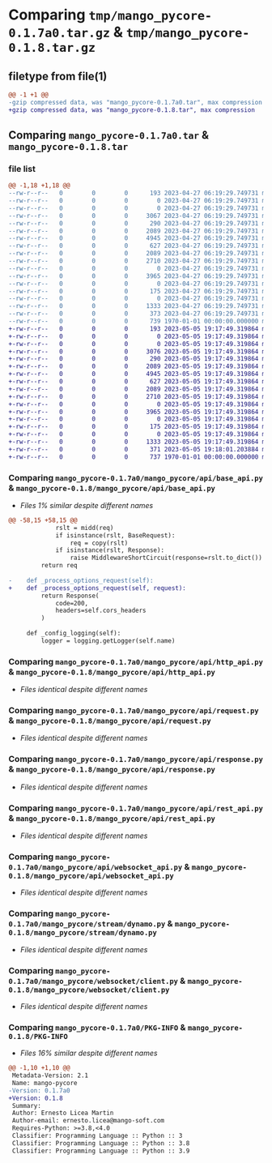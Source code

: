 # Comparing `tmp/mango_pycore-0.1.7a0.tar.gz` & `tmp/mango_pycore-0.1.8.tar.gz`

## filetype from file(1)

```diff
@@ -1 +1 @@
-gzip compressed data, was "mango_pycore-0.1.7a0.tar", max compression
+gzip compressed data, was "mango_pycore-0.1.8.tar", max compression
```

## Comparing `mango_pycore-0.1.7a0.tar` & `mango_pycore-0.1.8.tar`

### file list

```diff
@@ -1,18 +1,18 @@
--rw-r--r--   0        0        0      193 2023-04-27 06:19:29.749731 mango_pycore-0.1.7a0/README.md
--rw-r--r--   0        0        0        0 2023-04-27 06:19:29.749731 mango_pycore-0.1.7a0/mango_pycore/__init__.py
--rw-r--r--   0        0        0        0 2023-04-27 06:19:29.749731 mango_pycore-0.1.7a0/mango_pycore/api/__init__.py
--rw-r--r--   0        0        0     3067 2023-04-27 06:19:29.749731 mango_pycore-0.1.7a0/mango_pycore/api/base_api.py
--rw-r--r--   0        0        0      290 2023-04-27 06:19:29.749731 mango_pycore-0.1.7a0/mango_pycore/api/exceptions.py
--rw-r--r--   0        0        0     2089 2023-04-27 06:19:29.749731 mango_pycore-0.1.7a0/mango_pycore/api/http_api.py
--rw-r--r--   0        0        0     4945 2023-04-27 06:19:29.749731 mango_pycore-0.1.7a0/mango_pycore/api/request.py
--rw-r--r--   0        0        0      627 2023-04-27 06:19:29.749731 mango_pycore-0.1.7a0/mango_pycore/api/response.py
--rw-r--r--   0        0        0     2089 2023-04-27 06:19:29.749731 mango_pycore-0.1.7a0/mango_pycore/api/rest_api.py
--rw-r--r--   0        0        0     2710 2023-04-27 06:19:29.749731 mango_pycore-0.1.7a0/mango_pycore/api/websocket_api.py
--rw-r--r--   0        0        0        0 2023-04-27 06:19:29.749731 mango_pycore-0.1.7a0/mango_pycore/stream/__init__.py
--rw-r--r--   0        0        0     3965 2023-04-27 06:19:29.749731 mango_pycore-0.1.7a0/mango_pycore/stream/dynamo.py
--rw-r--r--   0        0        0        0 2023-04-27 06:19:29.749731 mango_pycore-0.1.7a0/mango_pycore/tools/__init__.py
--rw-r--r--   0        0        0      175 2023-04-27 06:19:29.749731 mango_pycore-0.1.7a0/mango_pycore/tools/utils.py
--rw-r--r--   0        0        0        0 2023-04-27 06:19:29.749731 mango_pycore-0.1.7a0/mango_pycore/websocket/__init__.py
--rw-r--r--   0        0        0     1333 2023-04-27 06:19:29.749731 mango_pycore-0.1.7a0/mango_pycore/websocket/client.py
--rw-r--r--   0        0        0      373 2023-04-27 06:19:29.749731 mango_pycore-0.1.7a0/pyproject.toml
--rw-r--r--   0        0        0      739 1970-01-01 00:00:00.000000 mango_pycore-0.1.7a0/PKG-INFO
+-rw-r--r--   0        0        0      193 2023-05-05 19:17:49.319864 mango_pycore-0.1.8/README.md
+-rw-r--r--   0        0        0        0 2023-05-05 19:17:49.319864 mango_pycore-0.1.8/mango_pycore/__init__.py
+-rw-r--r--   0        0        0        0 2023-05-05 19:17:49.319864 mango_pycore-0.1.8/mango_pycore/api/__init__.py
+-rw-r--r--   0        0        0     3076 2023-05-05 19:17:49.319864 mango_pycore-0.1.8/mango_pycore/api/base_api.py
+-rw-r--r--   0        0        0      290 2023-05-05 19:17:49.319864 mango_pycore-0.1.8/mango_pycore/api/exceptions.py
+-rw-r--r--   0        0        0     2089 2023-05-05 19:17:49.319864 mango_pycore-0.1.8/mango_pycore/api/http_api.py
+-rw-r--r--   0        0        0     4945 2023-05-05 19:17:49.319864 mango_pycore-0.1.8/mango_pycore/api/request.py
+-rw-r--r--   0        0        0      627 2023-05-05 19:17:49.319864 mango_pycore-0.1.8/mango_pycore/api/response.py
+-rw-r--r--   0        0        0     2089 2023-05-05 19:17:49.319864 mango_pycore-0.1.8/mango_pycore/api/rest_api.py
+-rw-r--r--   0        0        0     2710 2023-05-05 19:17:49.319864 mango_pycore-0.1.8/mango_pycore/api/websocket_api.py
+-rw-r--r--   0        0        0        0 2023-05-05 19:17:49.319864 mango_pycore-0.1.8/mango_pycore/stream/__init__.py
+-rw-r--r--   0        0        0     3965 2023-05-05 19:17:49.319864 mango_pycore-0.1.8/mango_pycore/stream/dynamo.py
+-rw-r--r--   0        0        0        0 2023-05-05 19:17:49.319864 mango_pycore-0.1.8/mango_pycore/tools/__init__.py
+-rw-r--r--   0        0        0      175 2023-05-05 19:17:49.319864 mango_pycore-0.1.8/mango_pycore/tools/utils.py
+-rw-r--r--   0        0        0        0 2023-05-05 19:17:49.319864 mango_pycore-0.1.8/mango_pycore/websocket/__init__.py
+-rw-r--r--   0        0        0     1333 2023-05-05 19:17:49.319864 mango_pycore-0.1.8/mango_pycore/websocket/client.py
+-rw-r--r--   0        0        0      371 2023-05-05 19:18:01.203884 mango_pycore-0.1.8/pyproject.toml
+-rw-r--r--   0        0        0      737 1970-01-01 00:00:00.000000 mango_pycore-0.1.8/PKG-INFO
```

### Comparing `mango_pycore-0.1.7a0/mango_pycore/api/base_api.py` & `mango_pycore-0.1.8/mango_pycore/api/base_api.py`

 * *Files 1% similar despite different names*

```diff
@@ -58,15 +58,15 @@
             rslt = midd(req)
             if isinstance(rslt, BaseRequest):
                 req = copy(rslt)
             if isinstance(rslt, Response):
                 raise MiddlewareShortCircuit(response=rslt.to_dict())
         return req
 
-    def _process_options_request(self):
+    def _process_options_request(self, request):
         return Response(
             code=200,
             headers=self.cors_headers
         )
 
     def _config_logging(self):
         logger = logging.getLogger(self.name)
```

### Comparing `mango_pycore-0.1.7a0/mango_pycore/api/http_api.py` & `mango_pycore-0.1.8/mango_pycore/api/http_api.py`

 * *Files identical despite different names*

### Comparing `mango_pycore-0.1.7a0/mango_pycore/api/request.py` & `mango_pycore-0.1.8/mango_pycore/api/request.py`

 * *Files identical despite different names*

### Comparing `mango_pycore-0.1.7a0/mango_pycore/api/response.py` & `mango_pycore-0.1.8/mango_pycore/api/response.py`

 * *Files identical despite different names*

### Comparing `mango_pycore-0.1.7a0/mango_pycore/api/rest_api.py` & `mango_pycore-0.1.8/mango_pycore/api/rest_api.py`

 * *Files identical despite different names*

### Comparing `mango_pycore-0.1.7a0/mango_pycore/api/websocket_api.py` & `mango_pycore-0.1.8/mango_pycore/api/websocket_api.py`

 * *Files identical despite different names*

### Comparing `mango_pycore-0.1.7a0/mango_pycore/stream/dynamo.py` & `mango_pycore-0.1.8/mango_pycore/stream/dynamo.py`

 * *Files identical despite different names*

### Comparing `mango_pycore-0.1.7a0/mango_pycore/websocket/client.py` & `mango_pycore-0.1.8/mango_pycore/websocket/client.py`

 * *Files identical despite different names*

### Comparing `mango_pycore-0.1.7a0/PKG-INFO` & `mango_pycore-0.1.8/PKG-INFO`

 * *Files 16% similar despite different names*

```diff
@@ -1,10 +1,10 @@
 Metadata-Version: 2.1
 Name: mango-pycore
-Version: 0.1.7a0
+Version: 0.1.8
 Summary: 
 Author: Ernesto Licea Martin
 Author-email: ernesto.licea@mango-soft.com
 Requires-Python: >=3.8,<4.0
 Classifier: Programming Language :: Python :: 3
 Classifier: Programming Language :: Python :: 3.8
 Classifier: Programming Language :: Python :: 3.9
```

